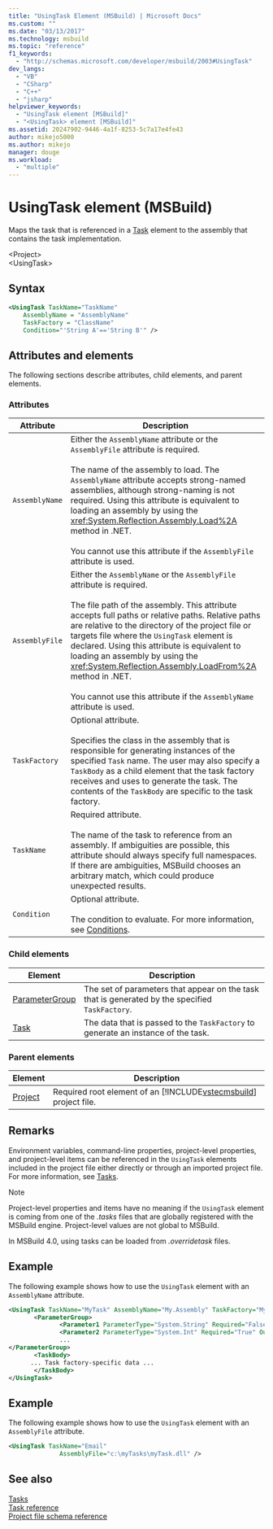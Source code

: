 ```yaml
---
title: "UsingTask Element (MSBuild) | Microsoft Docs"
ms.custom: ""
ms.date: "03/13/2017"
ms.technology: msbuild
ms.topic: "reference"
f1_keywords: 
  - "http://schemas.microsoft.com/developer/msbuild/2003#UsingTask"
dev_langs: 
  - "VB"
  - "CSharp"
  - "C++"
  - "jsharp"
helpviewer_keywords: 
  - "UsingTask element [MSBuild]"
  - "<UsingTask> element [MSBuild]"
ms.assetid: 20247902-9446-4a1f-8253-5c7a17e4fe43
author: mikejo5000
ms.author: mikejo
manager: douge
ms.workload: 
  - "multiple"
---
```

# UsingTask element (MSBuild)
Maps the task that is referenced in a [Task](../msbuild/task-element-msbuild.md) element to the assembly that contains the task implementation.  

 \<Project>  
 \<UsingTask>  

## Syntax  

```xml  
<UsingTask TaskName="TaskName"  
    AssemblyName = "AssemblyName"   
    TaskFactory = "ClassName"  
    Condition="'String A'=='String B'" />  
```  

## Attributes and elements  
 The following sections describe attributes, child elements, and parent elements.  

### Attributes  

|Attribute|Description|  
|---------------|-----------------|  
|`AssemblyName`|Either the `AssemblyName` attribute or the `AssemblyFile` attribute is required.<br /><br /> The name of the assembly to load. The `AssemblyName` attribute accepts strong-named assemblies, although strong-naming is not required. Using this attribute is equivalent to loading an assembly by using the <xref:System.Reflection.Assembly.Load%2A> method in .NET.<br /><br /> You cannot use this attribute if the `AssemblyFile` attribute is used.|  
|`AssemblyFile`|Either the `AssemblyName` or the `AssemblyFile` attribute is required.<br /><br /> The file path of the assembly. This attribute accepts full paths or relative paths. Relative paths are relative to the directory of the project file or targets file where the `UsingTask` element is declared. Using this attribute is equivalent to loading an assembly by using the <xref:System.Reflection.Assembly.LoadFrom%2A> method in .NET.<br /><br /> You cannot use this attribute if the `AssemblyName` attribute is used.|  
|`TaskFactory`|Optional attribute.<br /><br /> Specifies the class in the assembly that is responsible for generating instances of the specified `Task` name.  The user may also specify a `TaskBody` as a child element that the task factory receives and uses to generate the task. The contents of the `TaskBody` are specific to the task factory.|  
|`TaskName`|Required attribute.<br /><br /> The name of the task to reference from an assembly. If ambiguities are possible, this attribute should always specify full namespaces. If there are ambiguities, MSBuild chooses an arbitrary match, which could produce unexpected results.|  
|`Condition`|Optional attribute.<br /><br /> The condition to evaluate. For more information, see [Conditions](../msbuild/msbuild-conditions.md).|  

### Child elements  

|Element|Description|  
|-------------|-----------------|  
|[ParameterGroup](../msbuild/parametergroup-element.md)|The set of parameters that appear on the task that is generated by the specified `TaskFactory`.|  
|[Task](../msbuild/task-element-msbuild.md)|The data that is passed to the `TaskFactory` to generate an instance of the task.|  

### Parent elements  

|                     Element                      |                                                        Description                                                         |
|--------------------------------------------------|----------------------------------------------------------------------------------------------------------------------------|
| [Project](../msbuild/project-element-msbuild.md) | Required root element of an [!INCLUDE[vstecmsbuild](../extensibility/internals/includes/vstecmsbuild_md.md)] project file. |

## Remarks  
 Environment variables, command-line properties, project-level properties, and project-level items can be referenced in the `UsingTask` elements included in the project file either directly or through an imported project file. For more information, see [Tasks](../msbuild/msbuild-tasks.md).  

> [!NOTE]
>  Project-level properties and items have no meaning if the `UsingTask` element is coming from one of the *.tasks* files that are globally registered with the MSBuild engine. Project-level values are not global to MSBuild.  

 In MSBuild 4.0, using tasks can be loaded from *.overridetask* files.  

## Example  
 The following example shows how to use the `UsingTask` element with an `AssemblyName` attribute.  

```xml  
<UsingTask TaskName="MyTask" AssemblyName="My.Assembly" TaskFactory="MyTaskFactory">  
       <ParameterGroup>  
              <Parameter1 ParameterType="System.String" Required="False" Output="False"/>  
              <Parameter2 ParameterType="System.Int" Required="True" Output="False"/>  
              ...  
</ParameterGroup>  
       <TaskBody>  
      ... Task factory-specific data ...  
       </TaskBody>  
</UsingTask>  
```  

## Example  
 The following example shows how to use the `UsingTask` element with an `AssemblyFile` attribute.  

```xml  
<UsingTask TaskName="Email"  
              AssemblyFile="c:\myTasks\myTask.dll" />  
```  

## See also  
 [Tasks](../msbuild/msbuild-tasks.md)   
 [Task reference](../msbuild/msbuild-task-reference.md)   
 [Project file schema reference](../msbuild/msbuild-project-file-schema-reference.md)
